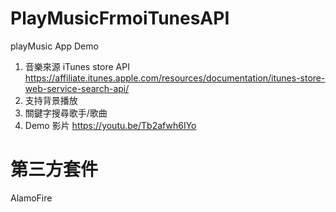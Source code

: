 # PlayMusicFrmoiTunesAPI
playMusic App Demo
1. 音樂來源 iTunes store API https://affiliate.itunes.apple.com/resources/documentation/itunes-store-web-service-search-api/
2. 支持背景播放
3. 關鍵字搜尋歌手/歌曲
4. Demo 影片 https://youtu.be/Tb2afwh6IYo

# 第三方套件
AlamoFire
